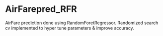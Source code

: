 # AirFarepred_RFR
AirFare prediction done using RandomForetRegressor.
Randomized search cv implemented to hyper tune parameters & improve accuracy.
